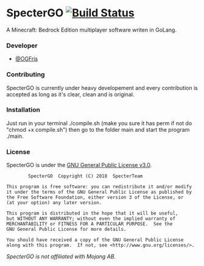 # SpecterGO [![Build Status](https://travis-ci.com/SpecterTeam/SpecterGO.svg?branch=master)](https://travis-ci.com/SpecterTeam/SpecterGO)
A Minecraft: Bedrock Edition multiplayer software writen in GoLang.

### Developer
- [@OGFris](https://twitter.com/OGFris)

### Contributing
 SpecterGO is currently under heavy developement and every contribution is accepted 
 as long as it's clear, clean and is original.
### Installation
 Just run in your terminal ./compile.sh (make you sure it has perm if not do "chmod +x compile.sh") then go to the folder main and start the program ./main.
 ### License
 SpecterGO is under the [GNU General Public License v3.0](https://github.com/SpecterTeam/SpecterGO/blob/master/LICENSE).
 
            SpecterGO  Copyright (C) 2018  SpecterTeam

    This program is free software: you can redistribute it and/or modify
    it under the terms of the GNU General Public License as published by
    the Free Software Foundation, either version 3 of the License, or
    (at your option) any later version.

    This program is distributed in the hope that it will be useful,
    but WITHOUT ANY WARRANTY; without even the implied warranty of
    MERCHANTABILITY or FITNESS FOR A PARTICULAR PURPOSE.  See the
    GNU General Public License for more details.

    You should have received a copy of the GNU General Public License
    along with this program.  If not, see <http://www.gnu.org/licenses/>.
*SpecterGO is not affiliated with Mojang AB.*
